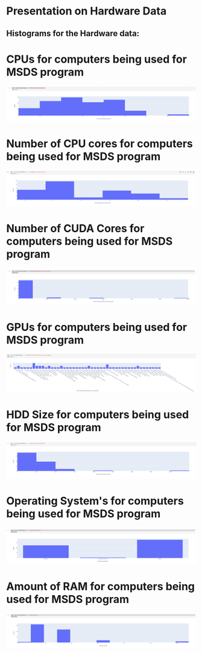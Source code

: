 # Presentation on Hardware Data

## Histograms for the Hardware data:

# CPUs for computers being used for MSDS program
![](https://github.com/ThinkTim21/JupyterNotebookPractice/blob/main/CPUs_MSDS_Orientation.PNG)

# Number of CPU cores for computers being used for MSDS program
![](https://github.com/ThinkTim21/JupyterNotebookPractice/blob/main/CPU_cores_MSDS_Orientation.PNG)

# Number of CUDA Cores for computers being used for MSDS program
![](https://github.com/ThinkTim21/JupyterNotebookPractice/blob/main/CUDA_Cores_MSDS_Orientation.PNG)
# GPUs  for computers being used for MSDS program
![](https://github.com/ThinkTim21/JupyterNotebookPractice/blob/main/GPUs_MSDS_Orientation.PNG)
# HDD Size for computers being used for MSDS program
![](https://github.com/ThinkTim21/JupyterNotebookPractice/blob/main/HDD_SDD_MSDS_Orientation.PNG)
# Operating System's for computers being used for MSDS program
![](https://github.com/ThinkTim21/JupyterNotebookPractice/blob/main/OSs_MSDS_Orientation.PNG)

# Amount of RAM for computers being used for MSDS program
![](https://github.com/ThinkTim21/JupyterNotebookPractice/blob/main/RAM_MSDS_Orientation.PNG)

